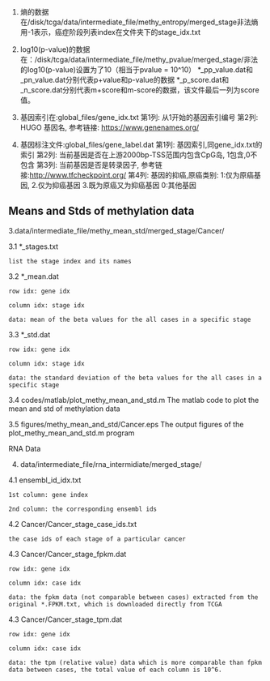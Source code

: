 1. 熵的数据在/disk/tcga/data/intermediate_file/methy_entropy/merged_stage​
    非法熵用-1表示，癌症阶段列表index在文件夹下的stage_idx.txt

2. log10(p-value)的数据在：/disk/tcga/data/intermediate_file/methy_pvalue/merged_stage/​​​
    非法的log10(p-value)设置为了10（相当于pvalue = 10^10）
    *_pp_value.dat​和_pn_value.dat分别代表p+​value和p-value的数据
    *_p_score.dat​和_n_score.dat分别代表m+score和m-score的数据，该文件最后一列为score值。

3. 基因索引在:global_files/gene_idx.txt
    第1列: 从1开始的基因索引编号
    第2列: HUGO 基因名, 参考链接: https://www.genenames.org/

4. 基因标注文件:global_files/gene_label.dat
    第1列: 基因索引,同gene_idx.txt的索引
    第2列: 当前基因是否在上游2000bp-TSS范围内包含CpG岛, 1包含,0不包含
    第3列: 当前基因是否是转录因子, 参考链接:http://www.tfcheckpoint.org/
    第4列: 基因的抑癌,原癌类别: 1:仅为原癌基因, 2.仅为抑癌基因 3.既为原癌又为抑癌基因 0:其他基因

## Means and Stds of methylation data

3.data/intermediate_file/methy_mean_std/merged_stage/Cancer/

3.1 *_stages.txt

	list the stage index and its names

3.2 *_mean.dat
	
	row idx: gene idx
	
	column idx: stage idx

	data: mean of the beta values for the all cases in a specific stage

3.3 *_std.dat
	
	row idx: gene idx
	
	column idx: stage idx

	data: the standard deviation of the beta values for the all cases in a specific stage

3.4 codes/matlab/plot_methy_mean_and_std.m
	The matlab code to plot the mean and std of methylation data

3.5 figures/methy_mean_and_std/Cancer.eps
	The output figures of the plot_methy_mean_and_std.m program

RNA Data

4. data/intermediate_file/rna_intermidiate/merged_stage/

4.1 ensembl_id_idx.txt
	
	1st column: gene index
	
	2nd column: the corresponding ensembl ids

4.2 Cancer/Cancer_stage_case_ids.txt
	
	the case ids of each stage of a particular cancer

4.3 Cancer/Cancer_stage_fpkm.dat
	
	row idx: gene idx
	
	column idx: case idx

	data: the fpkm data (not comparable between cases) extracted from the original *.FPKM.txt, which is downloaded directly from TCGA

4.3 Cancer/Cancer_stage_tpm.dat
	
	row idx: gene idx
	
	column idx: case idx

	data: the tpm (relative value) data which is more comparable than fpkm data between cases, the total value of each column is 10^6.

